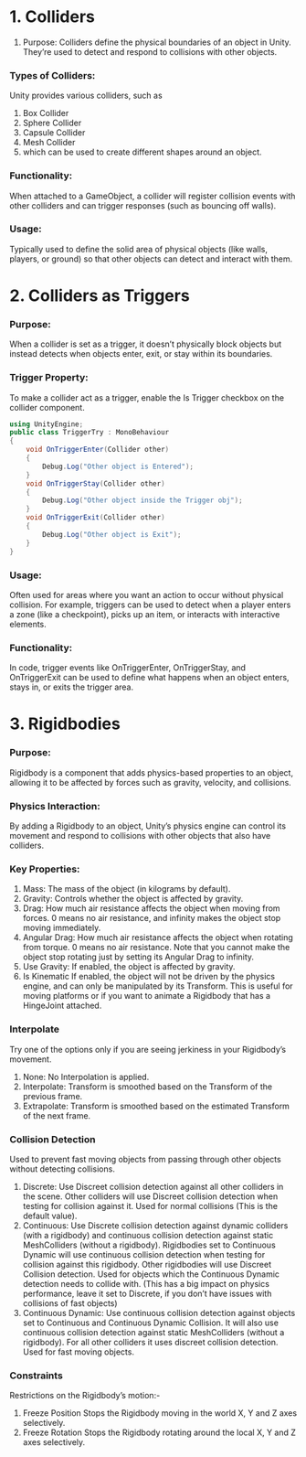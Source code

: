 # 1. Colliders
1. Purpose: Colliders define the physical boundaries of an object in Unity. They’re used to detect and respond to collisions with other objects.
### Types of Colliders: 
Unity provides various colliders, such as
1. Box Collider
2. Sphere Collider
3. Capsule Collider
4. Mesh Collider
5. which can be used to create different shapes around an object.

### Functionality: 
When attached to a GameObject, a collider will register collision events with other colliders and can trigger responses (such as bouncing off walls).
### Usage:
Typically used to define the solid area of physical objects (like walls, players, or ground) so that other objects can detect and interact with them.
# 2. Colliders as Triggers
### Purpose:
When a collider is set as a trigger, it doesn’t physically block objects but instead detects when objects enter, exit, or stay within its boundaries.
### Trigger Property: 
To make a collider act as a trigger, enable the Is Trigger checkbox on the collider component.
```csharp
using UnityEngine;
public class TriggerTry : MonoBehaviour
{
    void OnTriggerEnter(Collider other)
    {
        Debug.Log("Other object is Entered");
    }
    void OnTriggerStay(Collider other)
    {
        Debug.Log("Other object inside the Trigger obj");
    }
    void OnTriggerExit(Collider other)
    {
        Debug.Log("Other object is Exit");
    }
}
```
### Usage: 
Often used for areas where you want an action to occur without physical collision. For example, triggers can be used to detect when a player enters a zone (like a checkpoint), picks up an item, or interacts with interactive elements.
### Functionality: 
In code, trigger events like OnTriggerEnter, OnTriggerStay, and OnTriggerExit can be used to define what happens when an object enters, stays in, or exits the trigger area.
# 3. Rigidbodies
### Purpose: 
Rigidbody is a component that adds physics-based properties to an object, allowing it to be affected by forces such as gravity, velocity, and collisions.
### Physics Interaction: 
By adding a Rigidbody to an object, Unity’s physics engine can control its movement and respond to collisions with other objects that also have colliders.
### Key Properties:
1. Mass: The mass of the object (in kilograms by default).
2. Gravity: Controls whether the object is affected by gravity.
3. Drag: How much air resistance affects the object when moving from forces. 0 means no air resistance, and infinity makes the object stop moving immediately.
4. Angular Drag: How much air resistance affects the object when rotating from torque. 0 means no air resistance. Note that you cannot make the object stop rotating just by setting its Angular Drag to infinity.
5. Use Gravity: If enabled, the object is affected by gravity.
6. Is Kinematic	If enabled, the object will not be driven by the physics engine, and can only be manipulated by its Transform. This is useful for moving platforms or if you want to animate a Rigidbody that has a HingeJoint attached.

### Interpolate	
Try one of the options only if you are seeing jerkiness in your Rigidbody’s movement.
1. None: No Interpolation is applied.
2. Interpolate: Transform is smoothed based on the Transform of the previous frame.
3. Extrapolate:	Transform is smoothed based on the estimated Transform of the next frame.

### Collision Detection	
Used to prevent fast moving objects from passing through other objects without detecting collisions.
1. Discrete: Use Discreet collision detection against all other colliders in the scene. Other colliders will use Discreet collision detection when testing for collision against it. Used for normal collisions (This is the default value).
2. Continuous: Use Discrete collision detection against dynamic colliders (with a rigidbody) and continuous collision detection against static MeshColliders (without a rigidbody). Rigidbodies set to Continuous Dynamic will use continuous collision detection when testing for collision against this rigidbody. Other rigidbodies will use Discreet Collision detection. Used for objects which the Continuous Dynamic detection needs to collide with. (This has a big impact on physics performance, leave it set to Discrete, if you don’t have issues with collisions of fast objects)
3. Continuous Dynamic: Use continuous collision detection against objects set to Continuous and Continuous Dynamic Collision. It will also use continuous collision detection against static MeshColliders (without a rigidbody). For all other colliders it uses discreet collision detection. Used for fast moving objects.

### Constraints	
Restrictions on the Rigidbody’s motion:-
1. Freeze Position	Stops the Rigidbody moving in the world X, Y and Z axes selectively.
2. Freeze Rotation	Stops the Rigidbody rotating around the local X, Y and Z axes selectively.